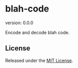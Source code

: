 # blah-code

version: 0.0.0

Encode and decode blah code.

## License

Released under the [MIT License](http://www.opensource.org/licenses/mit-license.php).

